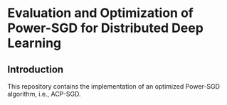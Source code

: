 # Evaluation and Optimization of Power-SGD for Distributed Deep Learning

## Introduction
This repository contains the implementation of an optimized Power-SGD algorithm, i.e., ACP-SGD. 
